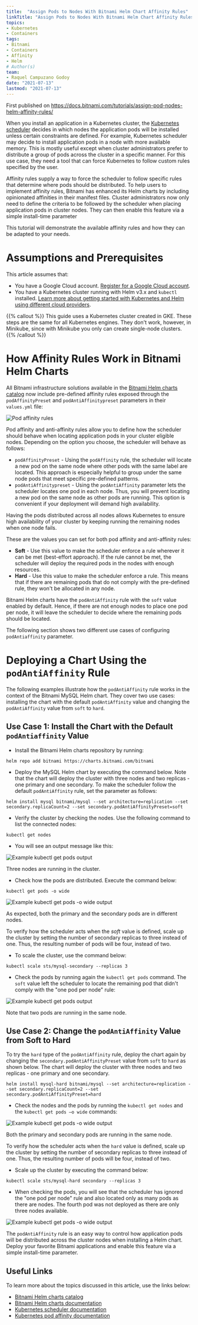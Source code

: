 ```yaml
---
title:  "Assign Pods to Nodes With Bitnami Helm Chart Affinity Rules"
linkTitle: "Assign Pods to Nodes With Bitnami Helm Chart Affinity Rules"
topics:
- Kubernetes
- Containers
tags:
- Bitnami
- Containers
- Affinity
- Helm
# Author(s)
team:
- Raquel Campuzano Godoy
date: "2021-07-13"
lastmod: "2021-07-13"
---
```


First published on https://docs.bitnami.com/tutorials/assign-pod-nodes-helm-affinity-rules/

When you install an application in a Kubernetes cluster, the [Kubernetes scheduler](https://kubernetes.io/docs/concepts/scheduling-eviction/kube-scheduler/) decides in which nodes the application pods will be installed unless certain constraints are defined. For example, Kubernetes scheduler may decide to install application pods in a node with more available memory. This is mostly useful except when cluster administrators prefer to distribute a group of pods across the cluster in a specific manner. For this use case, they need a tool that can force Kubernetes to follow custom rules specified by the user.

Affinity rules supply a way to force the scheduler to follow specific rules that determine where pods should be distributed. To help users to implement affinity rules, Bitnami has enhanced its Helm charts by including opinionated affinities in their manifest files. Cluster administrators now only need to define the criteria to be followed by the scheduler when placing application pods in cluster nodes. They can then enable this feature via a simple install-time parameter

This tutorial will demonstrate the available affinity rules and how they can be adapted to your needs.


# Assumptions and Prerequisites

This article assumes that:
* You have a Google Cloud account. [Register for a Google Cloud account](https://cloud.google.com/free).
* You have a Kubernetes cluster running with Helm v3.x and `kubectl` installed. [Learn more about getting started with Kubernetes and Helm using different cloud providers](https://docs.bitnami.com/kubernetes/).

{{% callout %}} This guide uses a Kubernetes cluster created in GKE. These steps are the same for all Kubernetes engines. They don't work, however, in Minikube, since with Minikube you only can create single-node clusters. {{% /callout %}}

# How Affinity Rules Work in Bitnami Helm Charts

All Bitnami infrastructure solutions available in the [Bitnami Helm charts catalog](https://github.com/bitnami/charts/tree/master/bitnami) now include pre-defined affinity rules exposed through the `podAffinityPreset` and `podAntiAffinitypreset` parameters in their `values.yml` file:

![Pod affinity rules](images/guides/kubernetes/bitnami-helm-chart-affinity-rules/image-1.png)

Pod affinity and anti-affinity rules allow you to define how the scheduler should behave when locating application pods in your cluster eligible nodes. Depending on the option you choose, the scheduler will behave as follows:

* `podAffinityPreset` - Using the `podAffinity` rule, the scheduler will locate a new pod on the same node where other pods with the same label are located. This approach is especially helpful to group under the same node pods that meet specific pre-defined patterns.
* `podAntiAffinitypreset` - Using the `podAntiAffinity` parameter lets the scheduler locates one pod in each node. Thus, you will prevent locating a new pod on the same node as other pods are running. This option is convenient if your deployment will demand high availability.

Having the pods distributed across all nodes allows Kubernetes to ensure high availability of your cluster by keeping running the remaining nodes when one node fails.

These are the values you can set for both pod affinity and anti-affinity rules:

* **Soft** - Use this value to make the scheduler enforce a rule wherever it can be met (best-effort approach). If the rule cannot be met, the scheduler will deploy the required pods in the nodes with enough resources.
* **Hard** - Use this value to make the scheduler enforce a rule. This means that if there are remaining pods that do not comply with the pre-defined rule, they won't be allocated in any node.

Bitnami Helm charts have the `podAntiAffinity` rule with the `soft` value enabled by default. Hence, if there are not enough nodes to place one pod per node, it will leave the scheduler to decide where the remaining pods should be located.

The following section shows two different use cases of configuring `podAntiaffinity` parameter.


# Deploying a Chart Using the `podAntiAffinity` Rule

The following examples illustrate how the `podAntiAffinity` rule works in the context of the Bitnami MySQL Helm chart. They cover two use cases: installing the chart with the default `podAntiAffinity` value and changing the `podAntiAffinity` value from `soft` to `hard`.


## Use Case 1: Install the Chart with the Default `podAntiaffinity` Value

* Install the Bitnami Helm charts repository by running:

```
helm repo add bitnami https://charts.bitnami.com/bitnami 
```

* Deploy the MySQL Helm chart by executing the command below. Note that the chart will deploy the cluster with three nodes and two replicas - one primary and one secondary. To make the scheduler follow the default `podAntiAffinity` rule, set the parameter as follows:

```
helm install mysql bitnami/mysql --set architecture=replication --set secondary.replicaCount=2 --set secondary.podAntiAffinityPreset=soft 
```

* Verify the cluster by checking the nodes. Use the following command to list the connected nodes:

```
kubectl get nodes 
```

* You will see an output message like this:

![Example kubectl get pods output](images/guides/kubernetes/bitnami-helm-chart-affinity-rules/image-2.png)

Three nodes are running in the cluster.

* Check how the pods are distributed. Execute the command below:

```
kubectl get pods -o wide 
```

![Example kubectl get pods -o wide output](images/guides/kubernetes/bitnami-helm-chart-affinity-rules/image-3.png)

As expected, both the primary and the secondary pods are in different nodes.

To verify how the scheduler acts when the _soft_ value is defined, scale up the cluster by setting the number of secondary replicas to three instead of one. Thus, the resulting number of pods will be four, instead of two.

* To scale the cluster, use the command below:

```
kubectl scale sts/mysql-secondary --replicas 3 
```

* Check the pods by running again the `kubectl get pods` command. The `soft` value left the scheduler to locate the remaining pod that didn't comply with the "one pod per node" rule:

![Example kubectl get pods output](images/guides/kubernetes/bitnami-helm-chart-affinity-rules/image-4.png)

Note that two pods are running in the same node.


## Use Case 2: Change the `podAntiAffinity` Value from Soft to Hard

To try the `hard` type of the `podAntiAffinity` rule, deploy the chart again by changing the `secondary.podAntiAffinityPreset` value from `soft` to `hard` as shown below. The chart will deploy the cluster with three nodes and two replicas - one primary and one secondary.

```
helm install mysql-hard bitnami/mysql --set architecture=replication --set secondary.replicaCount=2 --set secondary.podAntiAffinityPreset=hard
```

* Check the nodes and the pods by running the `kubectl get nodes` and the `kubectl get pods –o wide` commands:


![Example kubectl get pods -o wide output](images/guides/kubernetes/bitnami-helm-chart-affinity-rules/image-5.png)

Both the primary and secondary pods are running in the same node.

To verify how the scheduler acts when the `hard` value is defined, scale up the cluster by setting the number of secondary replicas to three instead of one. Thus, the resulting number of pods will be four, instead of two.

* Scale up the cluster by executing the command below:

```
kubectl scale sts/mysql-hard secondary --replicas 3 
```

* When checking the pods, you will see that the scheduler has ignored the "one pod per node" rule and also located only as many pods as there are nodes. The fourth pod was not deployed as there are only three nodes available.

![Example kubectl get pods -o wide output](images/guides/kubernetes/bitnami-helm-chart-affinity-rules/image-6.png)

The `podAntiAffinity` rule is an easy way to control how application pods will be distributed across the cluster nodes when installing a Helm chart. Deploy your favorite Bitnami applications and enable this feature via a simple install-time parameter.


## Useful Links

To learn more about the topics discussed in this article, use the links below:

* [Bitnami Helm charts catalog](https://github.com/bitnami/charts)
* [Bitnami Helm charts documentation](https://docs.bitnami.com/kubernetes/)
* [Kubernetes scheduler documentation](https://kubernetes.io/docs/concepts/scheduling-eviction/kube-scheduler/)
* [Kubernetes pod affinity documentation](https://kubernetes.io/docs/concepts/scheduling-eviction/assign-pod-node/)
